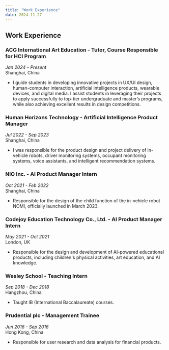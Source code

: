 ```yaml
---
title: "Work Experience"
date: 2024-11-27
---
```


## Work Experience

### ACG International Art Education - Tutor, Course Responsible for HCI Program
*Jan 2024 – Present*  
Shanghai, China  
- I guide students in developing innovative projects in UX/UI design, human-computer interaction, artificial intelligence products, wearable devices, and digital media. I assist students in leveraging their projects to apply successfully to top-tier undergraduate and master’s programs, while also achieving excellent results in design competitions.

### Human Horizons Technology - Artificial Intelligence Product Manager
*Jul 2022 - Sep 2023*  
Shanghai, China  
- I was responsible for the product design and project delivery of in-vehicle robots, driver monitoring systems, occupant monitoring systems, voice assistants, and intelligent recommendation systems.

### NIO Inc. - AI Product Manager Intern
*Oct 2021 - Feb 2022*  
Shanghai, China  
- Responsible for the design of the child function of the in-vehicle robot NOMI, officially launched in March 2023.

### Codejoy Education Technology Co., Ltd. - AI Product Manager Intern
*May 2021 - Oct 2021*  
London, UK  
- Responsible for the design and development of AI-powered educational products, including children's physical activities, art education, and AI knowledge.

### Wesley School - Teaching Intern
*Sep 2018 - Dec 2018*  
Hangzhou, China  
- Taught IB (International Baccalaureate) courses.

### Prudential plc - Management Trainee
*Jun 2016 - Sep 2016*  
Hong Kong, China  
- Responsible for user research and data analysis for financial products.
